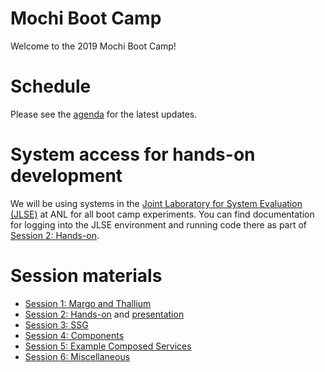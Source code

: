 # Mochi Boot Camp

Welcome to the 2019 Mochi Boot Camp!

# Schedule

Please see the [agenda](https://docs.google.com/spreadsheets/d/17lOj8Kk-ySFfTkOc7W-2pTVB7kNgrnO0VzB1RDVmKAU/edit?usp=sharing) for the latest updates.

# System access for hands-on development

We will be using systems in the [Joint Laboratory for System Evaluation
(JLSE)](http://jlse.anl.gov) at ANL for all boot camp experiments. You can
find documentation for logging into the JLSE environment and running code
there as part of [Session 2: Hands-on](sessions/s2-hands-on/README.md).

# Session materials

* [Session 1: Margo and Thallium](sessions/s1-margo-thallium/README.md)
* [Session 2: Hands-on](sessions/s2-hands-on/README.md) and [presentation](sessions/s2-hands-on/mbc-s2-hands-on.pdf)
* [Session 3: SSG](sessions/s3-ssg/README.md)
* [Session 4: Components](sessions/s4-componets/README.md)
* [Session 5: Example Composed Services](sessions/s5-composed/README.md)
* [Session 6: Miscellaneous](sessions/s6-misc/README.md)

